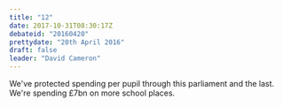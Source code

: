 ```yaml
---
title: "12"
date: 2017-10-31T08:30:17Z
debateid: "20160420"
prettydate: "20th April 2016"
draft: false
leader: "David Cameron"
---
```


We've protected spending per pupil through this parliament and the last. We're spending £7bn on more school places.